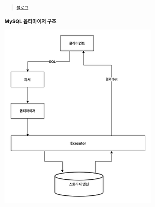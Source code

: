 > [블로그](https://cheese10yun.github.io/mysql-explian/#null)

### MySQL 옵티마이저 구조
![기본 구조](images/image1.png)

